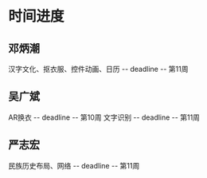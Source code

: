 # 时间进度

## 邓炳潮
汉字文化、抠衣服、控件动画、日历 -- deadline -- 第11周
## 吴广斌
AR换衣 -- deadline -- 第10周
文字识别 -- deadline -- 第11周
## 严志宏
民族历史布局、网络 -- deadline -- 第11周